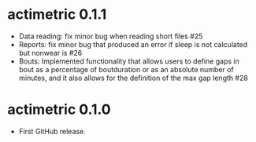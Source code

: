 # actimetric 0.1.1

* Data reading: fix minor bug when reading short files #25
* Reports: fix minor bug that produced an error if sleep is not calculated but nonwear is #26
* Bouts: Implemented functionality that allows users to define gaps in bout as a percentage of boutduration or as an absolute number of minutes, and it also allows for the definition of the max gap length #28

# actimetric 0.1.0

* First GitHub release.
